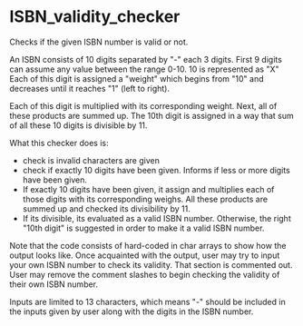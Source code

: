 # ISBN_validity_checker

Checks if the given ISBN number is valid or not.

An ISBN consists of 10 digits separated by "-" each 3 digits.
First 9 digits can assume any value between the range 0-10. 10 is represented as "X"
Each of this digit is assigned a "weight" which begins from "10" and decreases until it reaches "1" (left to right).

Each of this digit is multiplied with its corresponding weight. Next, all of these products are summed up.
The 10th digit is assigned in a way that sum of all these 10 digits is divisible by 11.

What this checker does is:
- check is invalid characters are given
- check if exactly 10 digits have been given. Informs if less or more digits have been given.
- If exactly 10 digits have been given, it assign and multiplies each of those digits with its corresponding weighs. All these products are summed up and checked its divisibility by 11. 
- If its divisible, its evaluated as a valid ISBN number. Otherwise, the right "10th digit" is suggested in order to make it a valid ISBN number.

Note that the code consists of hard-coded in char arrays to show how the output looks like.
Once acquainted with the output, user may try to input your own ISBN number to check its validity. That section is commented out. User may remove the comment slashes to begin checking the validity of their own ISBN number.

Inputs are limited to 13 characters, which means "-" should be included in the inputs given by user along with the digits in the ISBN number.










